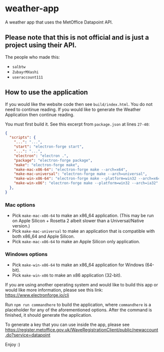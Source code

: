 # weather-app

A weather app that uses the MetOffice Datapoint API.

## **Please note that this is not official and is just a project using their API.**

The people who made this:

- `salbtw`
- `ZubayrMXashi`
- `useraccount111`

## How to use the application

If you would like the website code then see `build/index.html`. You do not need to continue reading.
If you would like to generate the Weather Application then continue reading.

You must first build it.
See this excerpt from `package.json` at lines `27-40`:
```json
{
  "scripts": {
    "...": "...",
    "start": "electron-forge start",
    "...": "...",
    "electron": "electron .",
    "package": "electron-forge package",
    "make": "electron-forge make",
    "make-mac-x86-64": "electron-forge make --arch=x64",
    "make-mac-universal": "electron-forge make --arch=universal",
    "make-win-x86-64": "electron-forge make --platform=win32 --arch=x64",
    "make-win-x86": "electron-forge make --platform=win32 --arch=ia32"
  },
}
```
### Mac options
+ Pick `make-mac-x86-64` to make an x86_64 application. (This may be run on Apple Silicon + Rosetta 2 albeit slower than a Universal/Native version.)
+ Pick `make-mac-universal` to make an application that is compatible with both x86_64 and Apple Silicon.
+ Pick `make-mac-x86-64` to make an Apple Silicon only application.
### Windows options
+ Pick `make-win-x86-64` to make an x86_64 application for Windows (64-bit).
+ Pick `make-win-x86` to make an x86 application (32-bit).

If you are using another operating system and would like to build this app or would like more information, please see this link: https://www.electronforge.io/cli

Run `npm run commandhere` to build the application, where `commandhere` is a placeholder for any of the aforementioned options.
After the command is finished, it should generate the application.

To generate a key that you can use inside the app, please see https://register.metoffice.gov.uk/WaveRegistrationClient/public/newaccount.do?service=datapoint

Enjoy :)
